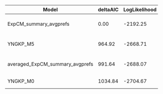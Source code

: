| Model                           | deltaAIC | LogLikelihood | nParams | ParamValues                                   |
|---------------------------------|----------|---------------|---------|-----------------------------------------------|
| ExpCM_summary_avgprefs          | 0.00     | -2192.25      | 6       | beta=1.96, kappa=8.00, omega=0.70             |
| YNGKP_M5                        | 964.92   | -2668.71      | 12      | alpha_omega=0.30, beta_omega=1.37, kappa=8.77 |
| averaged_ExpCM_summary_avgprefs | 991.64   | -2688.07      | 6       | beta=0.88, kappa=8.64, omega=0.18             |
| YNGKP_M0                        | 1034.84  | -2704.67      | 11      | kappa=8.49, omega=0.17                        |